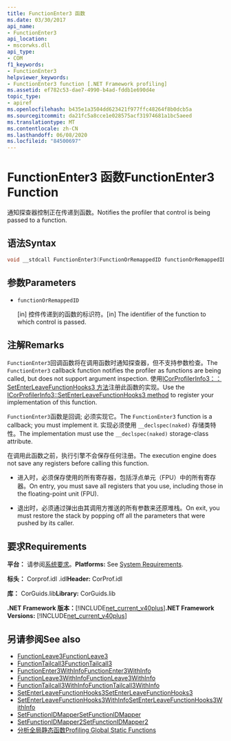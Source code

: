 ```yaml
---
title: FunctionEnter3 函数
ms.date: 03/30/2017
api_name:
- FunctionEnter3
api_location:
- mscorwks.dll
api_type:
- COM
f1_keywords:
- FunctionEnter3
helpviewer_keywords:
- FunctionEnter3 function [.NET Framework profiling]
ms.assetid: ef782c53-dae7-4990-b4ad-fddb1e690d4e
topic_type:
- apiref
ms.openlocfilehash: b435e1a3504dd623421f977ffc48264f8b0dcb5a
ms.sourcegitcommit: da21fc5a8cce1e028575acf31974681a1bc5aeed
ms.translationtype: MT
ms.contentlocale: zh-CN
ms.lasthandoff: 06/08/2020
ms.locfileid: "84500697"
---
```

# <a name="functionenter3-function"></a><span data-ttu-id="f66ca-102">FunctionEnter3 函数</span><span class="sxs-lookup"><span data-stu-id="f66ca-102">FunctionEnter3 Function</span></span>
<span data-ttu-id="f66ca-103">通知探查器控制正在传递到函数。</span><span class="sxs-lookup"><span data-stu-id="f66ca-103">Notifies the profiler that control is being passed to a function.</span></span>  
  
## <a name="syntax"></a><span data-ttu-id="f66ca-104">语法</span><span class="sxs-lookup"><span data-stu-id="f66ca-104">Syntax</span></span>  
  
```cpp  
void __stdcall FunctionEnter3(FunctionOrRemappedID functionOrRemappedID);  
```  
  
## <a name="parameters"></a><span data-ttu-id="f66ca-105">参数</span><span class="sxs-lookup"><span data-stu-id="f66ca-105">Parameters</span></span>

- `functionOrRemappedID`

  <span data-ttu-id="f66ca-106">\[in] 控件传递到的函数的标识符。</span><span class="sxs-lookup"><span data-stu-id="f66ca-106">\[in] The identifier of the function to which control is passed.</span></span>

## <a name="remarks"></a><span data-ttu-id="f66ca-107">注解</span><span class="sxs-lookup"><span data-stu-id="f66ca-107">Remarks</span></span>  
 <span data-ttu-id="f66ca-108">`FunctionEnter3`回调函数将在调用函数时通知探查器，但不支持参数检查。</span><span class="sxs-lookup"><span data-stu-id="f66ca-108">The `FunctionEnter3` callback function notifies the profiler as functions are being called, but does not support argument inspection.</span></span> <span data-ttu-id="f66ca-109">使用[ICorProfilerInfo3：： SetEnterLeaveFunctionHooks3 方法](icorprofilerinfo3-setenterleavefunctionhooks3-method.md)注册此函数的实现。</span><span class="sxs-lookup"><span data-stu-id="f66ca-109">Use the [ICorProfilerInfo3::SetEnterLeaveFunctionHooks3 method](icorprofilerinfo3-setenterleavefunctionhooks3-method.md) to register your implementation of this function.</span></span>  
  
 <span data-ttu-id="f66ca-110">`FunctionEnter3`函数是回调; 必须实现它。</span><span class="sxs-lookup"><span data-stu-id="f66ca-110">The `FunctionEnter3` function is a callback; you must implement it.</span></span> <span data-ttu-id="f66ca-111">实现必须使用 `__declspec(naked)` 存储类特性。</span><span class="sxs-lookup"><span data-stu-id="f66ca-111">The implementation must use the `__declspec(naked)` storage-class attribute.</span></span>  
  
 <span data-ttu-id="f66ca-112">在调用此函数之前，执行引擎不会保存任何注册。</span><span class="sxs-lookup"><span data-stu-id="f66ca-112">The execution engine does not save any registers before calling this function.</span></span>  
  
- <span data-ttu-id="f66ca-113">进入时，必须保存使用的所有寄存器，包括浮点单元（FPU）中的所有寄存器。</span><span class="sxs-lookup"><span data-stu-id="f66ca-113">On entry, you must save all registers that you use, including those in the floating-point unit (FPU).</span></span>  
  
- <span data-ttu-id="f66ca-114">退出时，必须通过弹出由其调用方推送的所有参数来还原堆栈。</span><span class="sxs-lookup"><span data-stu-id="f66ca-114">On exit, you must restore the stack by popping off all the parameters that were pushed by its caller.</span></span>  
  
## <a name="requirements"></a><span data-ttu-id="f66ca-115">要求</span><span class="sxs-lookup"><span data-stu-id="f66ca-115">Requirements</span></span>  
 <span data-ttu-id="f66ca-116">**平台：** 请参阅[系统要求](../../get-started/system-requirements.md)。</span><span class="sxs-lookup"><span data-stu-id="f66ca-116">**Platforms:** See [System Requirements](../../get-started/system-requirements.md).</span></span>  
  
 <span data-ttu-id="f66ca-117">**标头：** Corprof.idl .idl</span><span class="sxs-lookup"><span data-stu-id="f66ca-117">**Header:** CorProf.idl</span></span>  
  
 <span data-ttu-id="f66ca-118">**库：** CorGuids.lib</span><span class="sxs-lookup"><span data-stu-id="f66ca-118">**Library:** CorGuids.lib</span></span>  
  
 <span data-ttu-id="f66ca-119">**.NET Framework 版本：**[!INCLUDE[net_current_v40plus](../../../../includes/net-current-v40plus-md.md)]</span><span class="sxs-lookup"><span data-stu-id="f66ca-119">**.NET Framework Versions:** [!INCLUDE[net_current_v40plus](../../../../includes/net-current-v40plus-md.md)]</span></span>  
  
## <a name="see-also"></a><span data-ttu-id="f66ca-120">另请参阅</span><span class="sxs-lookup"><span data-stu-id="f66ca-120">See also</span></span>

- [<span data-ttu-id="f66ca-121">FunctionLeave3</span><span class="sxs-lookup"><span data-stu-id="f66ca-121">FunctionLeave3</span></span>](functionleave3-function.md)
- [<span data-ttu-id="f66ca-122">FunctionTailcall3</span><span class="sxs-lookup"><span data-stu-id="f66ca-122">FunctionTailcall3</span></span>](functiontailcall3-function.md)
- [<span data-ttu-id="f66ca-123">FunctionEnter3WithInfo</span><span class="sxs-lookup"><span data-stu-id="f66ca-123">FunctionEnter3WithInfo</span></span>](functionenter3withinfo-function.md)
- [<span data-ttu-id="f66ca-124">FunctionLeave3WithInfo</span><span class="sxs-lookup"><span data-stu-id="f66ca-124">FunctionLeave3WithInfo</span></span>](functionleave3withinfo-function.md)
- [<span data-ttu-id="f66ca-125">FunctionTailcall3WithInfo</span><span class="sxs-lookup"><span data-stu-id="f66ca-125">FunctionTailcall3WithInfo</span></span>](functiontailcall3withinfo-function.md)
- [<span data-ttu-id="f66ca-126">SetEnterLeaveFunctionHooks3</span><span class="sxs-lookup"><span data-stu-id="f66ca-126">SetEnterLeaveFunctionHooks3</span></span>](icorprofilerinfo3-setenterleavefunctionhooks3-method.md)
- [<span data-ttu-id="f66ca-127">SetEnterLeaveFunctionHooks3WithInfo</span><span class="sxs-lookup"><span data-stu-id="f66ca-127">SetEnterLeaveFunctionHooks3WithInfo</span></span>](icorprofilerinfo3-setenterleavefunctionhooks3withinfo-method.md)
- [<span data-ttu-id="f66ca-128">SetFunctionIDMapper</span><span class="sxs-lookup"><span data-stu-id="f66ca-128">SetFunctionIDMapper</span></span>](icorprofilerinfo-setfunctionidmapper-method.md)
- [<span data-ttu-id="f66ca-129">SetFunctionIDMapper2</span><span class="sxs-lookup"><span data-stu-id="f66ca-129">SetFunctionIDMapper2</span></span>](icorprofilerinfo3-setfunctionidmapper2-method.md)
- [<span data-ttu-id="f66ca-130">分析全局静态函数</span><span class="sxs-lookup"><span data-stu-id="f66ca-130">Profiling Global Static Functions</span></span>](profiling-global-static-functions.md)
